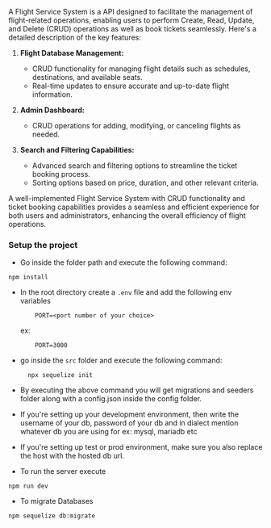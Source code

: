 A Flight Service System is a API designed to facilitate the management of flight-related operations, enabling users to perform Create, Read, Update, and Delete (CRUD) operations as well as book tickets seamlessly. Here's a detailed description of the key features:

1. **Flight Database Management:**
   - CRUD functionality for managing flight details such as schedules, destinations, and available seats.
   - Real-time updates to ensure accurate and up-to-date flight information.

2. **Admin Dashboard:**
    - CRUD operations for adding, modifying, or canceling flights as needed.

3. **Search and Filtering Capabilities:**
   - Advanced search and filtering options to streamline the ticket booking process.
   - Sorting options based on price, duration, and other relevant criteria.

A well-implemented Flight Service System with CRUD functionality and ticket booking capabilities provides a seamless and efficient experience for both users and administrators, enhancing the overall efficiency of flight operations.

### Setup the project

 - Go inside the folder path and execute the following command:
  ```
  npm install
  ```
 - In the root directory create a `.env` file and add the following env variables
    ```
        PORT=<port number of your choice>
    ```
    ex: 
    ```
        PORT=3000
    ```
 - go inside the `src` folder and execute the following command:
    ```
      npx sequelize init
    ```
 - By executing the above command you will get migrations and seeders folder along with a config.json inside the config folder. 
 - If you're setting up your development environment, then write the username of your db, password of your db and in dialect mention whatever db you are using for ex: mysql, mariadb etc
 - If you're setting up test or prod environment, make sure you also replace the host with the hosted db url.

 - To run the server execute
 ```
 npm run dev
```
- To migrate Databases

```
npm sequelize db:migrate
```
